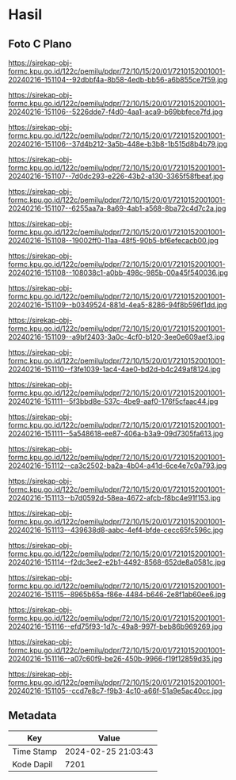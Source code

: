# Hasil

## Foto C Plano

https://sirekap-obj-formc.kpu.go.id/122c/pemilu/pdpr/72/10/15/20/01/7210152001001-20240216-151104--92dbbf4a-8b58-4edb-bb56-a6b855ce7f59.jpg

https://sirekap-obj-formc.kpu.go.id/122c/pemilu/pdpr/72/10/15/20/01/7210152001001-20240216-151106--5226dde7-f4d0-4aa1-aca9-b69bbfece7fd.jpg

https://sirekap-obj-formc.kpu.go.id/122c/pemilu/pdpr/72/10/15/20/01/7210152001001-20240216-151106--37d4b212-3a5b-448e-b3b8-1b515d8b4b79.jpg

https://sirekap-obj-formc.kpu.go.id/122c/pemilu/pdpr/72/10/15/20/01/7210152001001-20240216-151107--7d0dc293-e226-43b2-a130-3365f58fbeaf.jpg

https://sirekap-obj-formc.kpu.go.id/122c/pemilu/pdpr/72/10/15/20/01/7210152001001-20240216-151107--6255aa7a-8a69-4ab1-a568-8ba72c4d7c2a.jpg

https://sirekap-obj-formc.kpu.go.id/122c/pemilu/pdpr/72/10/15/20/01/7210152001001-20240216-151108--19002ff0-11aa-48f5-90b5-bf6efecacb00.jpg

https://sirekap-obj-formc.kpu.go.id/122c/pemilu/pdpr/72/10/15/20/01/7210152001001-20240216-151108--108038c1-a0bb-498c-985b-00a45f540036.jpg

https://sirekap-obj-formc.kpu.go.id/122c/pemilu/pdpr/72/10/15/20/01/7210152001001-20240216-151109--b0349524-881d-4ea5-8286-94f8b596f1dd.jpg

https://sirekap-obj-formc.kpu.go.id/122c/pemilu/pdpr/72/10/15/20/01/7210152001001-20240216-151109--a9bf2403-3a0c-4cf0-b120-3ee0e609aef3.jpg

https://sirekap-obj-formc.kpu.go.id/122c/pemilu/pdpr/72/10/15/20/01/7210152001001-20240216-151110--f3fe1039-1ac4-4ae0-bd2d-b4c249af8124.jpg

https://sirekap-obj-formc.kpu.go.id/122c/pemilu/pdpr/72/10/15/20/01/7210152001001-20240216-151111--5f3bbd8e-537c-4be9-aaf0-176f5cfaac44.jpg

https://sirekap-obj-formc.kpu.go.id/122c/pemilu/pdpr/72/10/15/20/01/7210152001001-20240216-151111--5a548618-ee87-406a-b3a9-09d7305fa613.jpg

https://sirekap-obj-formc.kpu.go.id/122c/pemilu/pdpr/72/10/15/20/01/7210152001001-20240216-151112--ca3c2502-ba2a-4b04-a41d-6ce4e7c0a793.jpg

https://sirekap-obj-formc.kpu.go.id/122c/pemilu/pdpr/72/10/15/20/01/7210152001001-20240216-151113--b7d0592d-58ea-4672-afcb-f8bc4e91f153.jpg

https://sirekap-obj-formc.kpu.go.id/122c/pemilu/pdpr/72/10/15/20/01/7210152001001-20240216-151113--439638d8-aabc-4ef4-bfde-cecc65fc596c.jpg

https://sirekap-obj-formc.kpu.go.id/122c/pemilu/pdpr/72/10/15/20/01/7210152001001-20240216-151114--f2dc3ee2-e2b1-4492-8568-652de8a0581c.jpg

https://sirekap-obj-formc.kpu.go.id/122c/pemilu/pdpr/72/10/15/20/01/7210152001001-20240216-151115--8965b65a-f86e-4484-b646-2e8f1ab60ee6.jpg

https://sirekap-obj-formc.kpu.go.id/122c/pemilu/pdpr/72/10/15/20/01/7210152001001-20240216-151116--efd75f93-1d7c-49a8-997f-beb86b969269.jpg

https://sirekap-obj-formc.kpu.go.id/122c/pemilu/pdpr/72/10/15/20/01/7210152001001-20240216-151116--a07c60f9-be26-450b-9966-f19f12859d35.jpg

https://sirekap-obj-formc.kpu.go.id/122c/pemilu/pdpr/72/10/15/20/01/7210152001001-20240216-151105--ccd7e8c7-f9b3-4c10-a66f-51a9e5ac40cc.jpg


## Metadata

| Key        | Value               |
| ---------- | ------------------- |
| Time Stamp | 2024-02-25 21:03:43 |
| Kode Dapil | 7201                |



